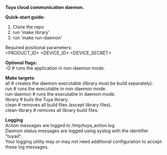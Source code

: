 **Tuya cloud communication daemon.**

**Quick-start guide:**

1. Clone the repo
2. run 'make library'
3. run 'make run-daemon'

Required positional parameters: <br>
<PRODUCT_ID> <DEVICE_ID> <DEVICE_SECRET>

**Optional flags:** <br>
-D             # runs the application in non-daemon mode.

**Make targets:** <br>
all            # creates the daemon executable (library must be build separately). <br>
run            # runs the executable in non-daemon mode. <br>
run-daemon     # runs the executable in daemon mode. <br>
library        # buils the Tuya library. <br>
clean          # removes all build files (except library files). <br>
clean-library  # removes all library build files. <br>

**Logging** <br>
Action messages are logged to /tmp/tuya_action.log <br>
Daemon status messages are logged using syslog with the identifier "tuyad". <br>
Your logging utility may or may not need additional configuration to accept these log messages. <br>
